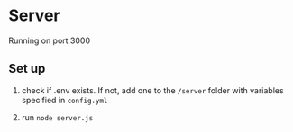 # Server

Running on port 3000

## Set up

1. check if .env exists. If not, add one to the `/server` folder with variables specified in `config.yml`

2. run `node server.js`
